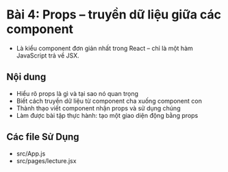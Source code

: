 # Bài 4: Props – truyền dữ liệu giữa các component
- Là kiểu component đơn giản nhất trong React – chỉ là một hàm JavaScript trả về JSX.


## Nội dung
- Hiểu rõ props là gì và tại sao nó quan trọng
- Biết cách truyền dữ liệu từ component cha xuống component con
- Thành thạo viết component nhận props và sử dụng chúng
- Làm được bài tập thực hành: tạo một giao diện động bằng props

## Các file Sử Dụng
- src/App.js
- src/pages/lecture.jsx